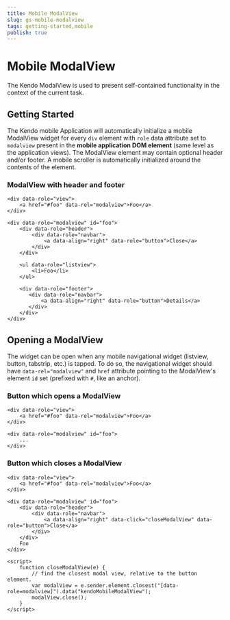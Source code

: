 ```yaml
---
title: Mobile ModalView
slug: gs-mobile-modalview
tags: getting-started,mobile
publish: true
---
```


# Mobile ModalView

The Kendo ModalView is used to present self-contained functionality in the context of the current task.

## Getting Started

The Kendo mobile Application will automatically initialize a mobile ModalView widget for every `div` element with `role` data attribute set to `modalview` present in the **mobile application DOM element** (same level as the application views).
The ModalView element may contain optional header and/or footer. A mobile scroller is automatically initialized around the contents of the element.

### ModalView with header and footer

    <div data-role="view">
        <a href="#foo" data-rel="modalview">Foo</a>
    </div>

    <div data-role="modalview" id="foo">
        <div data-role="header">
            <div data-role="navbar">
                <a data-align="right" data-role="button">Close</a>
            </div>
        </div>

        <ul data-role="listview">
            <li>Foo</li>
        </ul>

        <div data-role="footer">
           <div data-role="navbar">
               <a data-align="right" data-role="button">Details</a>
           </div>
        </div>
    </div>

## Opening a ModalView

The widget can be open when any mobile navigational widget (listview, button, tabstrip, etc.) is tapped.
To do so, the navigational widget should have `data-rel="modalview"` and `href` attribute pointing to the ModalView's element `id` set (prefixed with `#`, like an anchor).

### Button which opens a ModalView

    <div data-role="view">
        <a href="#foo" data-rel="modalview">Foo</a>
    </div>

    <div data-role="modalview" id="foo">
        ...
    </div>

### Button which closes a ModalView

    <div data-role="view">
        <a href="#foo" data-rel="modalview">Foo</a>
    </div>

    <div data-role="modalview" id="foo">
        <div data-role="header">
            <div data-role="navbar">
                <a data-align="right" data-click="closeModalView" data-role="button">Close</a>
            </div>
        </div>
        Foo
    </div>

    <script>
        function closeModalView(e) {
            // find the closest modal view, relative to the button element.
            var modalView = e.sender.element.closest("[data-role=modalview]").data("kendoMobileModalView");
            modalView.close();
        }
    </script>

